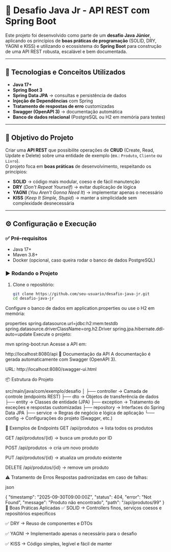 # 🚀 Desafio Java Jr - API REST com Spring Boot

Este projeto foi desenvolvido como parte de um **desafio Java Júnior**, aplicando os princípios de **boas práticas de programação** (SOLID, DRY, YAGNI e KISS) e utilizando o ecossistema do **Spring Boot** para construção de uma API REST robusta, escalável e bem documentada.

---

## 📌 Tecnologias e Conceitos Utilizados

- **Java 17+**
- **Spring Boot 3**
- **Spring Data JPA** → consultas e persistência de dados
- **Injeção de Dependências** com Spring
- **Tratamento de respostas de erro** customizadas
- **Swagger (OpenAPI 3)** → documentação automática
- **Banco de dados relacional** (PostgreSQL ou H2 em memória para testes)

---

## 🎯 Objetivo do Projeto

Criar uma **API REST** que possibilite operações de **CRUD** (Create, Read, Update e Delete) sobre uma entidade de exemplo (ex.: `Produto`, `Cliente` ou `Livro`).  
O projeto foca em **boas práticas** de desenvolvimento, respeitando os princípios:

- **SOLID** → código mais modular, coeso e de fácil manutenção  
- **DRY** (*Don't Repeat Yourself*) → evitar duplicação de lógica  
- **YAGNI** (*You Aren't Gonna Need It*) → implementar apenas o necessário  
- **KISS** (*Keep It Simple, Stupid*) → manter a simplicidade sem complexidade desnecessária  

---

## ⚙️ Configuração e Execução

### ✅ Pré-requisitos
- Java 17+
- Maven 3.8+
- Docker (opcional, caso queira rodar o banco de dados PostgreSQL)

### ▶️ Rodando o Projeto
1. Clone o repositório:
   ```bash
   git clone https://github.com/seu-usuario/desafio-java-jr.git
   cd desafio-java-jr
Configure o banco de dados em application.properties ou use o H2 em memória:

properties
spring.datasource.url=jdbc:h2:mem:testdb
spring.datasource.driverClassName=org.h2.Driver
spring.jpa.hibernate.ddl-auto=update
Execute o projeto:

mvn spring-boot:run
Acesse a API em:

http://localhost:8080/api
📖 Documentação da API
A documentação é gerada automaticamente com Swagger (OpenAPI 3).

URL: http://localhost:8080/swagger-ui.html

📦 Estrutura do Projeto

src/main/java/com/exemplo/desafio
│
├── controller    → Camada de controle (endpoints REST)
├── dto           → Objetos de transferência de dados
├── entity        → Classes de entidade (JPA)
├── exception     → Tratamento de exceções e respostas customizadas
├── repository    → Interfaces do Spring Data JPA
├── service       → Regras de negócio e lógica de aplicação
└── config        → Configurações do projeto (Swagger, etc.)

🚦 Exemplos de Endpoints
GET /api/produtos → lista todos os produtos

GET /api/produtos/{id} → busca um produto por ID

POST /api/produtos → cria um novo produto

PUT /api/produtos/{id} → atualiza um produto existente

DELETE /api/produtos/{id} → remove um produto

⚠️ Tratamento de Erros
Respostas padronizadas em caso de falhas:

json

{
  "timestamp": "2025-09-30T09:00:00Z",
  "status": 404,
  "error": "Not Found",
  "message": "Produto não encontrado",
  "path": "/api/produtos/99"
}
📌 Boas Práticas Aplicadas
✅ SOLID → Controllers finos, serviços coesos e repositórios específicos

✅ DRY → Reuso de componentes e DTOs

✅ YAGNI → Implementado apenas o necessário para o desafio

✅ KISS → Código simples, legível e fácil de manter